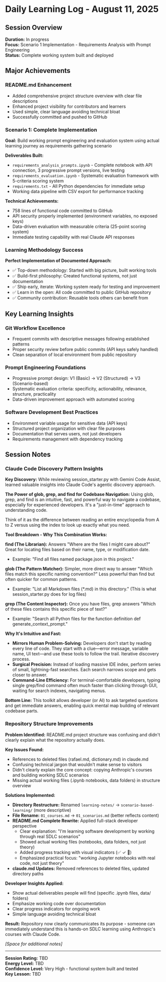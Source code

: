 # Daily Learning Log - August 11, 2025

## Session Overview
**Duration:** In progress  
**Focus:** Scenario 1 Implementation - Requirements Analysis with Prompt Engineering  
**Status:** Complete working system built and deployed  

## Major Achievements

### README.md Enhancement
- Added comprehensive project structure overview with clear file descriptions
- Enhanced project visibility for contributors and learners
- Used simple, clear language avoiding technical bloat
- Successfully committed and pushed to GitHub

### Scenario 1: Complete Implementation
**Goal:** Build working prompt engineering and evaluation system using actual learning journey as requirements gathering scenario

**Deliverables Built:**
- `requirements_analysis_prompts.ipynb` - Complete notebook with API connection, 3 progressive prompt versions, live testing
- `requirements_evaluation.ipynb` - Systematic evaluation framework with 5-criteria scoring system  
- `requirements.txt` - All Python dependencies for immediate setup
- Working data pipeline with CSV export for performance tracking

**Technical Achievements:**
- 758 lines of functional code committed to GitHub
- API security properly implemented (environment variables, no exposed keys)
- Data-driven evaluation with measurable criteria (25-point scoring system)
- Immediate testing capability with real Claude API responses

### Learning Methodology Success
**Perfect Implementation of Documented Approach:**
- ✅ Top-down methodology: Started with big picture, built working tools
- ✅ Build-first philosophy: Created functional systems, not just documentation
- ✅ Ship early, iterate: Working system ready for testing and improvement  
- ✅ Learn in the open: All code committed to public GitHub repository
- ✅ Community contribution: Reusable tools others can benefit from

## Key Learning Insights

### Git Workflow Excellence
- Frequent commits with descriptive messages following established patterns
- Proper security review before public commits (API keys safely handled)
- Clean separation of local environment from public repository

### Prompt Engineering Foundations
- Progressive prompt design: V1 (Basic) → V2 (Structured) → V3 (Scenario-based)
- Systematic evaluation criteria: specificity, actionability, relevance, structure, practicality
- Data-driven improvement approach with automated scoring

### Software Development Best Practices
- Environment variable usage for sensitive data (API keys)
- Structured project organization with clear file purposes
- Documentation that serves users, not just developers
- Requirements management with dependency tracking

## Session Notes

### Claude Code Discovery Pattern Insights
**Key Discovery:** While reviewing session_starter.py with Gemini Code Assist, learned valuable insights into Claude Code's agentic discovery approach.

**The Power of glob, grep, and find for Codebase Navigation:**
Using glob, grep, and find is an intuitive, fast, and powerful way to navigate a codebase, especially for experienced developers. It's a "just-in-time" approach to understanding code.

Think of it as the difference between reading an entire encyclopedia from A to Z versus using the index to look up exactly what you need.

**Tool Breakdown - Why This Combination Works:**

**find (The Librarian):** Answers "Where are the files I might care about?" Great for locating files based on their name, type, or modification date.
- Example: "Find all files named package.json in this project."

**glob (The Pattern Matcher):** Simpler, more direct way to answer "Which files match this specific naming convention?" Less powerful than find but often quicker for common patterns.
- Example: "List all Markdown files (*.md) in this directory." (This is what session_starter.py does for log files)

**grep (The Content Inspector):** Once you have files, grep answers "Which of these files contains this specific piece of text?"
- Example: "Search all Python files for the function definition def generate_context_prompt."

**Why It's Intuitive and Fast:**
- **Mirrors Human Problem-Solving:** Developers don't start by reading every line of code. They start with a clue—error message, variable name, UI text—and use these tools to follow the trail. Iterative discovery process.
- **Surgical Precision:** Instead of loading massive IDE index, perform series of small, lightning-fast searches. Each search narrows scope and gets closer to answer.
- **Command-Line Efficiency:** For terminal-comfortable developers, typing single grep/find command often much faster than clicking through GUI, waiting for search indexes, navigating menus.

**Bottom Line:** This toolkit allows developer (or AI) to ask targeted questions and get immediate answers, enabling quick mental map building of relevant codebase parts.

### Repository Structure Improvements
**Problem Identified:** README.md project structure was confusing and didn't clearly explain what the repository actually does.

**Key Issues Found:**
- References to deleted files (rafael.md, dictionary.md) in claude.md
- Confusing technical jargon that wouldn't make sense to visitors
- Didn't clearly explain the core concept: copying Anthropic's courses and building working SDLC scenarios
- Missing actual working files (.ipynb notebooks, data folders) in structure overview

**Solutions Implemented:**
- **Directory Restructure:** Renamed `learning-notes/` → `scenario-based-learning/` (more descriptive)
- **File Rename:** `01_courses.md` → `01_scenarios.md` (better reflects content)
- **README.md Complete Rewrite:** Applied full-stack developer perspective
  - Clear explanation: "I'm learning software development by working through real SDLC scenarios"
  - Showed actual working files (notebooks, data folders, not just theory)
  - Added progress tracking with visual indicators (✅ ✓ 🚧)
  - Emphasized practical focus: "working Jupyter notebooks with real code, not just theory"
- **claude.md Updates:** Removed references to deleted files, updated directory paths

**Developer Insights Applied:**
- Show actual deliverables people will find (specific .ipynb files, data/ folders)
- Emphasize working code over documentation
- Clear progress indicators for ongoing work
- Simple language avoiding technical bloat

**Result:** Repository now clearly communicates its purpose - someone can immediately understand this is hands-on SDLC learning using Anthropic's courses with Claude Code.

*[Space for additional notes]*

---
**Session Rating:** TBD  
**Energy Level:** TBD  
**Confidence Level:** Very High - functional system built and tested  
**Key Lesson:** TBD